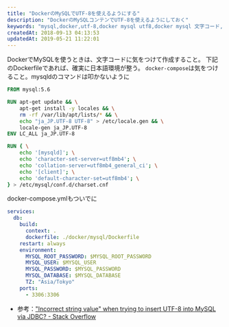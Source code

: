 ```yaml
---
title: "DockerのMySQLでUTF-8を使えるようにする"
description: "DockerのMySQLコンテンでUTF-8を使えるようにしておく"
keywords: "mysql,docker,utf-8,docker mysql utf8,docker mysql 文字コード,docker mysql utf8mb4,docker-compose mysql utf8mb4,docker mysql 日本語 文字化け,docker mysql 文字化け,docker mysql charset,mysql docker utf8mb4,docker mysql charset utf8,mysql docker utf8"
createdAt: 2018-09-13 04:13:53
updatedAt: 2019-05-21 11:22:01
---
```


DockerでMySQLを使うときは、文字コードに気をつけて作成すること。
下記のDockerfileであれば、確実に日本語環境が整う。
`docker-compose`は気をつけること。mysqldのコマンドは叩かないように

```Dockerfile
FROM mysql:5.6

RUN apt-get update && \
    apt-get install -y locales && \
    rm -rf /var/lib/apt/lists/* && \
    echo "ja_JP.UTF-8 UTF-8" > /etc/locale.gen && \
    locale-gen ja_JP.UTF-8
ENV LC_ALL ja_JP.UTF-8

RUN { \
    echo '[mysqld]'; \
    echo 'character-set-server=utf8mb4'; \
    echo 'collation-server=utf8mb4_general_ci'; \
    echo '[client]'; \
    echo 'default-character-set=utf8mb4'; \
} > /etc/mysql/conf.d/charset.cnf
```

docker-compose.ymlもついでに

```yaml
services:
  db:
    build:
      context: .
      dockerfile: ./docker/mysql/Dockerfile
    restart: always
    environment:
      MYSQL_ROOT_PASSWORD: $MYSQL_ROOT_PASSWORD
      MYSQL_USER: $MYSQL_USER
      MYSQL_PASSWORD: $MYSQL_PASSWORD
      MYSQL_DATABASE: $MYSQL_DATABASE
      TZ: "Asia/Tokyo"
    ports:
      - 3306:3306
```

* 参考：["Incorrect string value" when trying to insert UTF\-8 into MySQL via JDBC? \- Stack Overflow](https://stackoverflow.com/questions/10957238/incorrect-string-value-when-trying-to-insert-utf-8-into-mysql-via-jdbc)